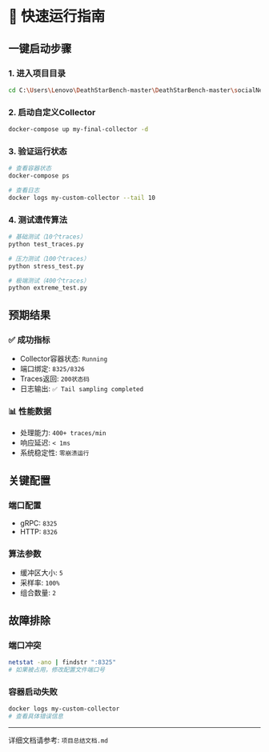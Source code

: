 # 🚀 快速运行指南

## 一键启动步骤

### 1. 进入项目目录
```bash
cd C:\Users\Lenovo\DeathStarBench-master\DeathStarBench-master\socialNetwork
```

### 2. 启动自定义Collector
```bash
docker-compose up my-final-collector -d
```

### 3. 验证运行状态
```bash
# 查看容器状态
docker-compose ps

# 查看日志
docker logs my-custom-collector --tail 10
```

### 4. 测试遗传算法
```bash
# 基础测试（10个traces）
python test_traces.py

# 压力测试（100个traces）  
python stress_test.py

# 极端测试（400个traces）
python extreme_test.py
```

## 预期结果

### ✅ 成功指标
- Collector容器状态: `Running`
- 端口绑定: `8325/8326`
- Traces返回: `200状态码`
- 日志输出: `✅ Tail sampling completed`

### 📊 性能数据
- 处理能力: `400+ traces/min`
- 响应延迟: `< 1ms`
- 系统稳定性: `零崩溃运行`

## 关键配置

### 端口配置
- gRPC: `8325`
- HTTP: `8326`

### 算法参数
- 缓冲区大小: `5`
- 采样率: `100%`
- 组合数量: `2`

## 故障排除

### 端口冲突
```bash
netstat -ano | findstr ":8325"
# 如果被占用，修改配置文件端口号
```

### 容器启动失败
```bash
docker logs my-custom-collector
# 查看具体错误信息
```

---
详细文档请参考: `项目总结文档.md`
